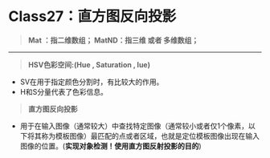 Class27：直方图反向投影
=======
> **Mat ：指二维数组；
> MatND：指三维 或者 多维数组；**

***************************
> **HSV色彩空间:(Hue ,  Saturation , lue)**

- SV在用于指定颜色分割时，有比较大的作用。
- H和S分量代表了色彩信息。

> **直方图反向投影**

- 用于在输入图像（通常较大）中查找特定图像（通常较小或者仅1个像素，以下将其称为模板图像）最匹配的点或者区域，也就是定位模板图像出现在输入图像的位置。(**实现对象检测！使用直方图反射投影的目的**)